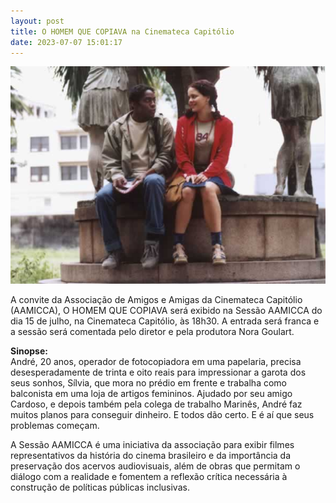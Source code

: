 ```yaml
---
layout: post
title: O HOMEM QUE COPIAVA na Cinemateca Capitólio
date: 2023-07-07 15:01:17
---
```

![](/uploads/leandra15_jpg.jpg)

A convite da Associação de Amigos e Amigas da Cinemateca Capitólio (AAMICCA), O HOMEM QUE COPIAVA será exibido na Sessão AAMICCA do dia 15 de julho, na Cinemateca Capitólio, às 18h30. A entrada será franca e a sessão será comentada pelo diretor e pela produtora Nora Goulart. 

**Sinopse:**\
André, 20 anos, operador de fotocopiadora em uma papelaria, precisa desesperadamente de trinta e oito reais  para impressionar a garota dos seus sonhos, Sílvia, que mora no prédio em frente e trabalha como balconista  em uma loja de artigos femininos. Ajudado por seu amigo Cardoso, e depois também pela colega de trabalho Marinês, André faz muitos planos para conseguir dinheiro. E todos dão certo. E é aí que seus problemas começam.

A Sessão AAMICCA é uma iniciativa da associação para exibir filmes representativos da história do cinema brasileiro e da importância da preservação dos acervos audiovisuais, além de obras que permitam o diálogo com a realidade e fomentem a reflexão crítica necessária à construção de políticas públicas inclusivas.